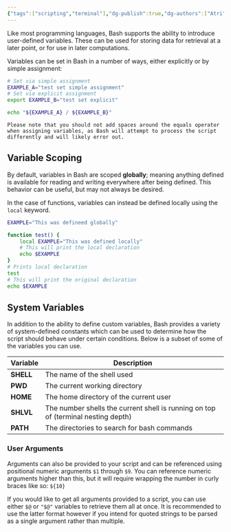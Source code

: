 ```yaml
---
{"tags":["scripting","terminal"],"dg-publish":true,"dg-authors":["Atri"],"permalink":"/tech/programming/bash/2-basic-concepts/2-2-variables/","dgPassFrontmatter":true,"created":"2024-03-04T13:39:22.928-05:00","updated":"2024-03-06T10:34:28.112-05:00"}
---
```


Like most programming languages, Bash supports the ability to introduce user-defined variables. These can be used for storing data for retrieval at a later point, or for use in later computations.

Variables can be set in Bash in a number of ways, either explicitly or by simple assignment:

```bash
# Set via simple assignment
EXAMPLE_A="test set simple assignment"
# Set via explicit assignment
export EXAMPLE_B="test set explicit"

echo "${EXAMPLE_A} / ${EXAMPLE_B}"
```

```ad-warning
Please note that you should not add spaces around the equals operator when assigning variables, as Bash will attempt to process the script differently and will likely error out.
```
## Variable Scoping

By default, variables in Bash are scoped **globally**; meaning anything defined is available for reading and writing everywhere after being defined. This behavior can be useful, but may not always be desired.

In the case of functions, variables can instead be defined locally using the `local` keyword.

```bash
EXAMPLE="This was defineed globally"

function test() {
	local EXAMPLE="This was defined locally"
	# This will print the local declaration
	echo $EXAMPLE
}
# Prints local declaration
test
# This will print the original declaration
echo $EXAMPLE
```

## System Variables

In addition to the ability to define custom variables, Bash provides a variety of system-defined constants which can be used to determine how the script should behave under certain conditions. Below is a subset of some of the variables you can use.

| Variable  | Description                                                                       |
| --------- | --------------------------------------------------------------------------------- |
| **SHELL** | The name of the shell used                                                        |
| **PWD**   | The current working directory                                                     |
| **HOME**  | The home directory of the current user                                            |
| **SHLVL** | The number shells the current shell is running on top of (terminal nesting depth) |
| **PATH**  | The directories to search for bash commands                                       |
### User Arguments

Arguments can also be provided to your script and can be referenced using positional numeric arguments `$1` through `$9`. You can reference numeric arguments higher than this, but it will require wrapping the number in curly braces like so: `${10}`

If you would like to get all arguments provided to a script, you can use either `$@` or `"$@"` variables to retrieve them all at once. It is recommended to use the latter format however if you intend for quoted strings to be parsed as a single argument rather than multiple.

